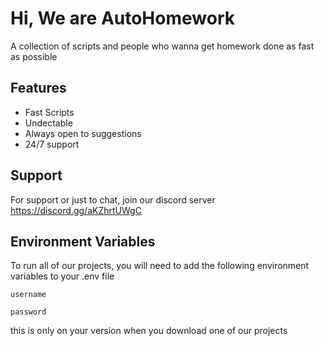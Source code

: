 
# Hi, We are AutoHomework

A collection of scripts and people who wanna get homework done as fast as possible


## Features

- Fast Scripts
- Undectable
- Always open to suggestions
- 24/7 support


## Support

For support or just to chat, join our discord server https://discord.gg/aKZhrtUWgC


## Environment Variables

To run all of our projects, you will need to add the following environment variables to your .env file

`username`

`password`

this is only on your version when you download one of our projects

